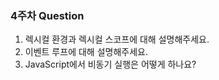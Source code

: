 ### 4주차 Question
1. 렉시컬 환경과 렉시컬 스코프에 대해 설명해주세요.
2. 이벤트 루프에 대해 설명해주세요.
3. JavaScript에서 비동기 실행은 어떻게 하나요?

